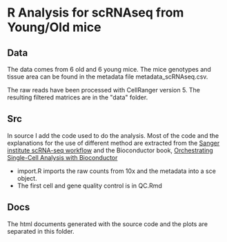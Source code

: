 # R Analysis for scRNAseq from Young/Old mice

## Data

The data comes from 6 old and 6 young mice. The mice genotypes and tissue area can be 
found in the metadata file metadata_scRNAseq.csv.

The raw reads have been processed with CellRanger version 5. The resulting 
filtered matrices are in the "data" folder.

## Src
 In source I add the code used to do the analysis. 
 Most of the code and the explanations for the use of different method are extracted from the [Sanger institute scRNA-seq workflow](https://scrnaseq-course.cog.sanger.ac.uk/website/index.html) and the Bioconductor book, [Orchestrating Single-Cell Analysis with Bioconductor](https://bioconductor.org/books/release/OSCA/)
 
 - import.R imports the raw counts from 10x and the metadata into a sce object. 
 - The first cell and gene quality control is in QC.Rmd
 
 
## Docs
 The html documents generated with the source code and the plots are separated 
 in this folder. 
